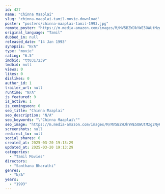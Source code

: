 ```yaml
---
id: 427
name: "Chinna Maaplai"
slug: "chinna-maaplai-tamil-movie-download"
poster: "posters/chinna-maaplai-tamil-1993.jpg"
remote_poster: "https://m.media-amazon.com/images/M/MV5BZWJkYWE5OWUtMzg2Ny00MTMwLWIxN2YtZDgzNjA2MGQ2YTZmXkEyXkFqcGdeQXVyOTk3NTc2MzE@._V1_SX300.jpg"
original_language: "Tamil"
dubbed_in: null
released_date: "14 Jan 1993"
synopsis: "N/A"
type: "movie"
rating: "6.5"
imdbid: "tt0317239"
tmdbid: null
views: 0
likes: 0
dislikes: 0
author_id: 1
trailer_url: null
runtime: "N/A"
is_featured: 0
is_active: 1
is_comingsoon: 0
seo_title: "Chinna Maaplai"
seo_description: "N/A"
seo_keywords: "\"Chinna Maaplai\""
seo_image: "https://m.media-amazon.com/images/M/MV5BZWJkYWE5OWUtMzg2Ny00MTMwLWIxN2YtZDgzNjA2MGQ2YTZmXkEyXkFqcGdeQXVyOTk3NTc2MzE@._V1_SX300.jpg"
screenshots: null
redirect_to: null
social_shares: 0
created_at: 2025-03-20 19:13:29
updated_at: 2025-03-20 19:13:29
categories:
  - "Tamil Movies"
directors:
  - "Santhana Bharathi"
genres:
  - "N/A"
years:
  - "1993"
---
```

